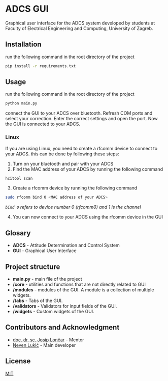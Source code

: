 # ADCS GUI
Graphical user interface for the ADCS system developed by students at Faculty of Electrical Engineering and Computing, University of Zagreb.



## Installation
run the following command in the root directory of the project
```bash
pip install -r requirements.txt
```

## Usage
run the following command in the root directory of the project
```bash
python main.py
```

connect the GUI to your ADCS over bluetooth. Refresh COM ports and select your correction. Enter the correct settings and open the port.
Now the GUI is connected to your ADCS.

### Linux

If you are using Linux, you need to create a rfcomm device to connect to your ADCS.
this can be done by following these steps:

1. Turn on your bluetooth and pair with your ADCS
2. Find the MAC address of your ADCS by running the following command

```bash
hcitool scan
```

3. Create a rfcomm device by running the following command

```bash
sudo rfcomm bind 0 <MAC address of your ADCS>
```

*`bind 0` refers to device number 0 (rfcomm0) and 1 is the channel*

4. You can now connect to your ADCS using the rfcomm device in the GUI

## Glosary
* **ADCS** - Attitude Determination and Control System
* **GUI** - Graphical User Interface

## Project structure
* **main.py** - main file of the project
* **/core** - utilities and functions that are not directly related to GUI
* **/modules** - modules of the GUI. A module is a collection of multiple widgets.
* **/tabs** - Tabs of the GUI.
* **/validators** - Validators for input fields of the GUI.
* **/widgets** - Custom widgets of the GUI.

## Contributors and Acknowledgment
* [doc. dr. sc. Josip Lončar](https://www.fer.unizg.hr/josip.loncar) - Mentor
* [Neven Lukić](https://github.com/Cyber3x) - Main developer


## License
[MIT](https://choosealicense.com/licenses/mit/)